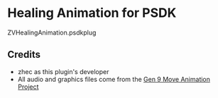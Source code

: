 # Healing Animation for PSDK
ZVHealingAnimation.psdkplug

## Credits
- zhec as this plugin's developer
- All audio and graphics files come from the [Gen 9 Move Animation Project](https://eeveeexpo.com/resources/1480/)
